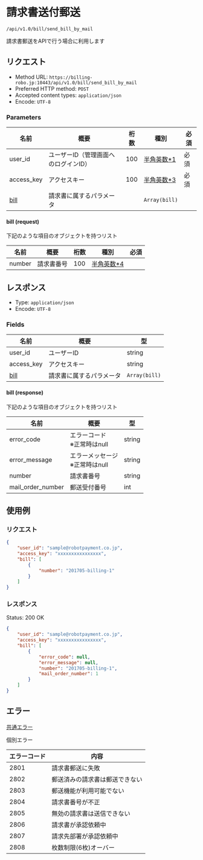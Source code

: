 # 請求書送付郵送

`/api/v1.0/bill/send_bill_by_mail`

請求書郵送をAPIで行う場合に利用します

## リクエスト
- Method URL: `https://billing-robo.jp:10443/api/v1.0/bill/send_bill_by_mail`
- Preferred HTTP method: `POST`
- Accepted content types: `application/json`
- Encode: `UTF-8`

### Parameters

| 名前                  | 概要                                 | 桁数 | 種別                               | 必須 |
| --------------------- | ------------------------------------ | ---- | ---------------------------------- | ---- |
| user_id               | ユーザーID（管理画面へのログインID） | 100  | [半角英数\*1](/README.md#種別注釈) | 必須 |
| access_key            | アクセスキー                         | 100  | [半角英数\*3](/README.md#種別注釈) | 必須 |
| [bill](#bill-request) | 請求書に属するパラメータ             |      | `Array(bill)`                      |      |

#### bill (request)

<!-- 要素が多くないものは detail, summaryタグを使わない (なくても見やすくため) -->
下記のような項目のオブジェクトを持つリスト

| 名前   | 概要       | 桁数 | 種別                               | 必須 |
| ------ | ---------- | ---- | ---------------------------------- | ---- |
| number | 請求書番号 | 100  | [半角英数\*4](/README.md#種別注釈) |      |


## レスポンス

- Type: `application/json`
- Encode: `UTF-8`

### Fields

| 名前                   | 概要                     | 型            |
| ---------------------- | ------------------------ | ------------- |
| user_id                | ユーザーID               | string        |
| access_key             | アクセスキー             | string        |
| [bill](#bill-response) | 請求書に属するパラメータ | `Array(bill)` |

#### bill (response)

<!-- 要素が多くないものは detail, summaryタグを使わない (なくても見やすくため) -->
下記のような項目のオブジェクトを持つリスト

| 名前              | 概要                                | 型     |
| ----------------- | ----------------------------------- | ------ |
| error_code        | エラーコード <br> ※正常時はnull     | string |
| error_message     | エラーメッセージ <br> ※正常時はnull | string |
| number            | 請求書番号                          | string |
| mail_order_number | 郵送受付番号                        | int    |


## 使用例

### リクエスト

```json
{
    "user_id": "sample@robotpayment.co.jp",
    "access_key": "xxxxxxxxxxxxxxxx",
    "bill": [
        {
            "number": "201705-billing-1"
        }
    ]
}
```

### レスポンス

Status: 200 OK

```json
{
    "user_id": "sample@robotpayment.co.jp",
    "access_key": "xxxxxxxxxxxxxxxx",
    "bill": [
        {
            "error_code": null,
            "error_message": null,
            "number": "201705-billing-1",
            "mail_order_number": 1
        }
    ]
}
```

## エラー

[共通エラー](/README.md#共通エラー)

個別エラー

| エラーコード | 内容                           |
| ------------ | ------------------------------ |
| 2801         | 請求書郵送に失敗               |
| 2802         | 郵送済みの請求書は郵送できない |
| 2803         | 郵送機能が利用可能でない       |
| 2804         | 請求書番号が不正               |
| 2805         | 無効の請求書は送信できない     |
| 2806         | 請求書が承認依頼中             |
| 2807         | 請求先部署が承認依頼中         |
| 2808         | 枚数制限(6枚)オーバー          |
